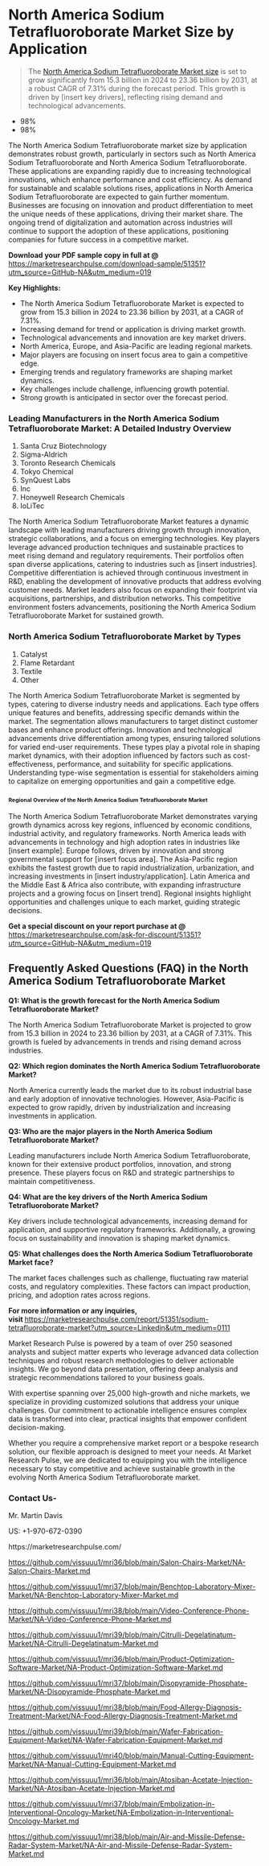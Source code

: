 <h1>North America Sodium Tetrafluoroborate Market&nbsp;Size by Application</h1><blockquote><p>The <a href="https://marketresearchpulse.com/download-sample/51351?utm_source=GitHub-NA&amp;utm_medium=019">North America Sodium Tetrafluoroborate Market size</a> is set to grow significantly from 15.3 billion in 2024 to 23.36 billion by 2031, at a robust CAGR of 7.31% during the forecast period. This growth is driven by [insert key drivers], reflecting rising demand and technological advancements.</p></blockquote><ul><li>98%<li> 98%</li></ul><p>The North America Sodium Tetrafluoroborate market size by application demonstrates robust growth, particularly in sectors such as North America Sodium Tetrafluoroborate and North America Sodium Tetrafluoroborate. These applications are expanding rapidly due to increasing technological innovations, which enhance performance and cost efficiency. As demand for sustainable and scalable solutions rises, applications in North America Sodium Tetrafluoroborate are expected to gain further momentum. Businesses are focusing on innovation and product differentiation to meet the unique needs of these applications, driving their market share. The ongoing trend of digitalization and automation across industries will continue to support the adoption of these applications, positioning companies for future success in a competitive market.</p><p><strong>Download your PDF sample copy in full at @ </strong><a href="https://marketresearchpulse.com/download-sample/51351?utm_source=GitHub-NA&amp;utm_medium=019">https://marketresearchpulse.com/download-sample/51351?utm_source=GitHub-NA&amp;utm_medium=019</a></p><p><strong>Key Highlights: </strong></p><ul><li>The North America Sodium Tetrafluoroborate Market is expected to grow from 15.3 billion in 2024 to 23.36 billion by 2031, at a CAGR of 7.31%.</li><li>Increasing demand for trend or application is driving market growth.</li><li>Technological advancements and innovation are key market drivers.</li><li>North America, Europe, and Asia-Pacific are leading regional markets.</li><li>Major players are focusing on insert focus area to gain a competitive edge.</li><li>Emerging trends and regulatory frameworks are shaping market dynamics.</li><li>Key challenges include challenge, influencing growth potential.</li><li>Strong growth is anticipated in sector over the forecast period.</li></ul><h3>Leading Manufacturers in the North America Sodium Tetrafluoroborate Market: A Detailed Industry Overview</h3><ol><li>Santa Cruz Biotechnology</li><li>Sigma-Aldrich </li><li>Toronto Research Chemicals</li><li>Tokyo Chemical</li><li>SynQuest Labs</li><li>Inc</li><li>Honeywell Research Chemicals</li><li>IoLiTec</li></ol><div class="flex max-w-full flex-col flex-grow"><div class="min-h-8 text-message flex w-full flex-col items-end gap-2 whitespace-normal break-words [.text-message+&amp;]:mt-5" dir="auto" data-message-author-role="assistant" data-message-id="fd8432e4-4910-450d-b182-61b7bfb0a01f" data-message-model-slug="gpt-4o"><div class="flex w-full flex-col gap-1 empty:hidden first:pt-[3px]"><div class="markdown prose w-full break-words dark:prose-invert light"><p>The North America Sodium Tetrafluoroborate Market features a dynamic landscape with leading manufacturers driving growth through innovation, strategic collaborations, and a focus on emerging technologies. Key players leverage advanced production techniques and sustainable practices to meet rising demand and regulatory requirements. Their portfolios often span diverse applications, catering to industries such as [insert industries]. Competitive differentiation is achieved through continuous investment in R&amp;D, enabling the development of innovative products that address evolving customer needs. Market leaders also focus on expanding their footprint via acquisitions, partnerships, and distribution networks. This competitive environment fosters advancements, positioning the North America Sodium Tetrafluoroborate Market for sustained growth.</p></div></div></div></div><h3>North America Sodium Tetrafluoroborate Market by Types</h3><ol><li>Catalyst<li> Flame Retardant<li> Textile<li> Other</li></ol><div class="flex max-w-full flex-col flex-grow"><div class="min-h-8 text-message flex w-full flex-col items-end gap-2 whitespace-normal break-words [.text-message+&amp;]:mt-5" dir="auto" data-message-author-role="assistant" data-message-id="084470be-0bb7-4664-bddf-5156b4f41249" data-message-model-slug="gpt-4o-mini"><div class="flex w-full flex-col gap-1 empty:hidden first:pt-[3px]"><div class="markdown prose w-full break-words dark:prose-invert light"><p>The North America Sodium Tetrafluoroborate Market is segmented by types, catering to diverse industry needs and applications. Each type offers unique features and benefits, addressing specific demands within the market. The segmentation allows manufacturers to target distinct customer bases and enhance product offerings. Innovation and technological advancements drive differentiation among types, ensuring tailored solutions for varied end-user requirements. These types play a pivotal role in shaping market dynamics, with their adoption influenced by factors such as cost-effectiveness, performance, and suitability for specific applications. Understanding type-wise segmentation is essential for stakeholders aiming to capitalize on emerging opportunities and gain a competitive edge.</p></div></div></div></div><h3><span style="font-size: 11px;">Regional Overview of the North America Sodium Tetrafluoroborate Market</span></h3><div class="flex max-w-full flex-col flex-grow"><div class="min-h-8 text-message flex w-full flex-col items-end gap-2 whitespace-normal break-words [.text-message+&amp;]:mt-5" dir="auto" data-message-author-role="assistant" data-message-id="e9038762-ce64-4e30-91c9-9bd413514231" data-message-model-slug="gpt-4o-mini"><div class="flex w-full flex-col gap-1 empty:hidden first:pt-[3px]"><div class="markdown prose w-full break-words dark:prose-invert light"><p>The North America Sodium Tetrafluoroborate Market demonstrates varying growth dynamics across key regions, influenced by economic conditions, industrial activity, and regulatory frameworks. North America leads with advancements in technology and high adoption rates in industries like [insert example]. Europe follows, driven by innovation and strong governmental support for [insert focus area]. The Asia-Pacific region exhibits the fastest growth due to rapid industrialization, urbanization, and increasing investments in [insert industry/application]. Latin America and the Middle East &amp; Africa also contribute, with expanding infrastructure projects and a growing focus on [insert trend]. Regional insights highlight opportunities and challenges unique to each market, guiding strategic decisions.</p></div></div></div></div><p><strong>Get a special discount on your report purchase at @ </strong><a href="https://marketresearchpulse.com/ask-for-discount/51351?utm_source=GitHub-NA&amp;utm_medium=019">https://marketresearchpulse.com/ask-for-discount/51351?utm_source=GitHub-NA&amp;utm_medium=019</a></p><h2>Frequently Asked Questions (FAQ) in the North America Sodium Tetrafluoroborate Market</h2><p><strong>Q1: What is the growth forecast for the North America Sodium Tetrafluoroborate Market?</strong></p><p>The North America Sodium Tetrafluoroborate Market is projected to grow from 15.3 billion in 2024 to 23.36 billion by 2031, at a CAGR of 7.31%. This growth is fueled by advancements in trends and rising demand across industries.</p><p><strong>Q2: Which region dominates the North America Sodium Tetrafluoroborate Market?</strong></p><p>North America currently leads the market due to its robust industrial base and early adoption of innovative technologies. However, Asia-Pacific is expected to grow rapidly, driven by industrialization and increasing investments in application.</p><p><strong>Q3: Who are the major players in the North America Sodium Tetrafluoroborate Market?</strong></p><p>Leading manufacturers include North America Sodium Tetrafluoroborate, known for their extensive product portfolios, innovation, and strong presence. These players focus on R&amp;D and strategic partnerships to maintain competitiveness.</p><p><strong>Q4: What are the key drivers of the North America Sodium Tetrafluoroborate Market?</strong></p><p>Key drivers include technological advancements, increasing demand for application, and supportive regulatory frameworks. Additionally, a growing focus on sustainability and innovation is shaping market dynamics.</p><p><strong>Q5: What challenges does the North America Sodium Tetrafluoroborate Market face?</strong></p><p>The market faces challenges such as challenge, fluctuating raw material costs, and regulatory complexities. These factors can impact production, pricing, and adoption rates across regions.</p><p><strong>For more information or any inquiries, visit&nbsp;</strong><a href="https://marketresearchpulse.com/report/51351/sodium-tetrafluoroborate-market?utm_source=Linkedin&utm_medium=0111">https://marketresearchpulse.com/report/51351/sodium-tetrafluoroborate-market?utm_source=Linkedin&utm_medium=0111</a></p><p>Market Research Pulse is powered by a team of over 250 seasoned analysts and subject matter experts who leverage advanced data collection techniques and robust research methodologies to deliver actionable insights. We go beyond data presentation, offering deep analysis and strategic recommendations tailored to your business goals.</p><p>With expertise spanning over 25,000 high-growth and niche markets, we specialize in providing customized solutions that address your unique challenges. Our commitment to actionable intelligence ensures complex data is transformed into clear, practical insights that empower confident decision-making.</p><p>Whether you require a comprehensive market report or a bespoke research solution, our flexible approach is designed to meet your needs. At Market Research Pulse, we are dedicated to equipping you with the intelligence necessary to stay competitive and achieve sustainable growth in the evolving North America Sodium Tetrafluoroborate market.</p><h3><strong>Contact Us-</strong></h3><p>Mr. Martin Davis</p><p>US: +1-970-672-0390</p><p>https://marketresearchpulse.com/</p><p><a href="https://github.com/vissuuu1/mri36/blob/main/Salon-Chairs-Market/NA-Salon-Chairs-Market.md">https://github.com/vissuuu1/mri36/blob/main/Salon-Chairs-Market/NA-Salon-Chairs-Market.md</a></p><p><a href="https://github.com/vissuuu1/mri37/blob/main/Benchtop-Laboratory-Mixer-Market/NA-Benchtop-Laboratory-Mixer-Market.md">https://github.com/vissuuu1/mri37/blob/main/Benchtop-Laboratory-Mixer-Market/NA-Benchtop-Laboratory-Mixer-Market.md</a></p><p><a href="https://github.com/vissuuu1/mri38/blob/main/Video-Conference-Phone-Market/NA-Video-Conference-Phone-Market.md">https://github.com/vissuuu1/mri38/blob/main/Video-Conference-Phone-Market/NA-Video-Conference-Phone-Market.md</a></p><p><a href="https://github.com/vissuuu1/mri39/blob/main/Citrulli-Degelatinatum-Market/NA-Citrulli-Degelatinatum-Market.md">https://github.com/vissuuu1/mri39/blob/main/Citrulli-Degelatinatum-Market/NA-Citrulli-Degelatinatum-Market.md</a></p><p><a href="https://github.com/vissuuu1/mri36/blob/main/Product-Optimization-Software-Market/NA-Product-Optimization-Software-Market.md">https://github.com/vissuuu1/mri36/blob/main/Product-Optimization-Software-Market/NA-Product-Optimization-Software-Market.md</a></p><p><a href="https://github.com/vissuuu1/mri37/blob/main/Disopyramide-Phosphate-Market/NA-Disopyramide-Phosphate-Market.md">https://github.com/vissuuu1/mri37/blob/main/Disopyramide-Phosphate-Market/NA-Disopyramide-Phosphate-Market.md</a></p><p><a href="https://github.com/vissuuu1/mri38/blob/main/Food-Allergy-Diagnosis-Treatment-Market/NA-Food-Allergy-Diagnosis-Treatment-Market.md">https://github.com/vissuuu1/mri38/blob/main/Food-Allergy-Diagnosis-Treatment-Market/NA-Food-Allergy-Diagnosis-Treatment-Market.md</a></p><p><a href="https://github.com/vissuuu1/mri39/blob/main/Wafer-Fabrication-Equipment-Market/NA-Wafer-Fabrication-Equipment-Market.md">https://github.com/vissuuu1/mri39/blob/main/Wafer-Fabrication-Equipment-Market/NA-Wafer-Fabrication-Equipment-Market.md</a></p><p><a href="https://github.com/vissuuu1/mri40/blob/main/Manual-Cutting-Equipment-Market/NA-Manual-Cutting-Equipment-Market.md">https://github.com/vissuuu1/mri40/blob/main/Manual-Cutting-Equipment-Market/NA-Manual-Cutting-Equipment-Market.md</a></p><p><a href="https://github.com/vissuuu1/mri36/blob/main/Atosiban-Acetate-Injection-Market/NA-Atosiban-Acetate-Injection-Market.md">https://github.com/vissuuu1/mri36/blob/main/Atosiban-Acetate-Injection-Market/NA-Atosiban-Acetate-Injection-Market.md</a></p><p><a href="https://github.com/vissuuu1/mri37/blob/main/Embolization-in-Interventional-Oncology-Market/NA-Embolization-in-Interventional-Oncology-Market.md">https://github.com/vissuuu1/mri37/blob/main/Embolization-in-Interventional-Oncology-Market/NA-Embolization-in-Interventional-Oncology-Market.md</a></p><p><a href="https://github.com/vissuuu1/mri38/blob/main/Air-and-Missile-Defense-Radar-System-Market/NA-Air-and-Missile-Defense-Radar-System-Market.md">https://github.com/vissuuu1/mri38/blob/main/Air-and-Missile-Defense-Radar-System-Market/NA-Air-and-Missile-Defense-Radar-System-Market.md</a></p>
